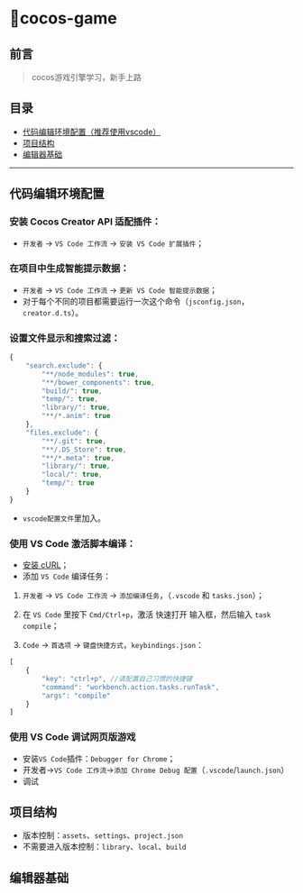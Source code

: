 # cocos-game

## 前言

> cocos游戏引擎学习，新手上路

## 目录
- [代码编辑环境配置（推荐使用vscode）](#代码编辑环境配置)
- [项目结构](#项目结构)
- [编辑器基础](#编辑其基础)

---

## 代码编辑环境配置

### 安装 Cocos Creator API 适配插件：
- `开发者` -> `VS Code 工作流` -> `安装 VS Code 扩展插件`；

### 在项目中生成智能提示数据：
- `开发者` -> `VS Code 工作流` -> `更新 VS Code 智能提示数据`；
- 对于每个不同的项目都需要运行一次这个命令（`jsconfig.json`，`creator.d.ts`）。

### 设置文件显示和搜索过滤：

```js
{
    "search.exclude": {
        "**/node_modules": true,
        "**/bower_components": true,
        "build/": true,
        "temp/": true,
        "library/": true,
        "**/*.anim": true
    },
    "files.exclude": {
        "**/.git": true,
        "**/.DS_Store": true,
        "**/*.meta": true,
        "library/": true,
        "local/": true,
        "temp/": true
    }
}
```
- `vscode配置文件`里加入。




### 使用 VS Code 激活脚本编译：

- [安装 cURL](#http://www.confusedbycode.com/curl/)；
- 添加 `VS Code` 编译任务：

1. `开发者` -> `VS Code 工作流` -> `添加编译任务`，（`.vscode` 和 `tasks.json`）；

2. 在 `VS Code` 里按下 `Cmd/Ctrl+p`，激活 快速打开 输入框，然后输入 `task compile`；

3. `Code` -> `首选项` -> `键盘快捷方式`，`keybindings.json`：

```js
[
    {
        "key": "ctrl+p", //请配置自己习惯的快捷键
        "command": "workbench.action.tasks.runTask",
        "args": "compile"
    }
]
```

### 使用 VS Code 调试网页版游戏

- 安装`VS Code`插件：`Debugger for Chrome`；
- 开发者->`VS Code 工作流`->`添加 Chrome Debug 配置`（`.vscode`/`launch.json`）
- 调试


## 项目结构
- 版本控制：`assets`、`settings`、`project.json`
- 不需要进入版本控制：`library`、`local`、`build`




## 编辑器基础